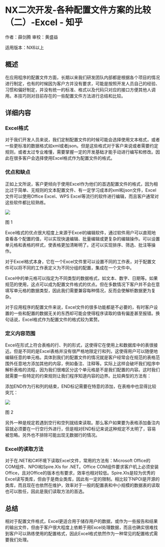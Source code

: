 # NX二次开发-各种配置文件方案的比较（二）-Excel - 知乎
作者：薛剑腾 审校：黄盛益

适用版本：NX6以上

概述
--

在应用程序的配置文件方面，长期以来我们研发团队内部都是根据各个项目的情况进行制定，也有的时候因为客户方并没有要求，可能是按照开发人员自己的经验、习惯和偏好制定，并没有统一的标准、格式以及代码只对应的接口方便其他人调用。本技巧则对目前存在的一些配置文件方法进行总结和比较。

详细内容
----

### Excel格式

对于我们开发人员来说，我们定制配置文件的时候可能会选择使用文本格式，或者一些更标准的数据格式如xml或者json。但是这些格式对于客户来说或者需要约定规则，或者太过专业难懂，需要掌握一定的开发基础才能手动进行编写和修改。因此在很多客户会选择使用Excel格式作为配置文件的格式。

### 优点和缺点

正如上文所说，客户更倾向于使用Excel作为他们的首选配置文件的格式，因为相比过于简单、无规则的文本配置文件、有一定学习成本的xml和json文件，Excel文件可以使用Office Excel、WPS Excel等流行的软件进行编辑，而且客户通常对这些软件都比较熟练。

![](https://pic1.zhimg.com/v2-386da5d7317fa5f61b2fb05f55de9ce0_b.jpg)

图 1

Excel格式的优点很大程度上来源于Excel的编辑软件，通过软件用户可以直观地查看各个配置的值，可以实现快速编辑、批量编辑或更复杂的编辑操作。可以设置单元格和表格的样式，使表格更加清晰明了。还可以实现排序、筛选、批注等操作。

对于Excel格式本身，它在一个Excel文件里可以设置不同的工作表，对于配置文件可以将不同的工作表定义为不同分组的配置，集成在一个文件中。

Excel中的单元格可以指定为不同类型的数据格式，如文本、数字、日期等。如果规范的使用，这点可以成为配置文件格式的优点。但在多数情况下客户并不会在意填写单元格的数据类型，因此我们需要兼容每种情况，反而会使解析数据更为复杂。

对于应用程序的配置文件来说，Excel文件的很多功能都是不必要的，有时客户设置的一些和配置的数据无关的东西却可能会使得程序读取的值有偏差甚至报错。换句话说，Excel格式作为配置文件的格式较为累赘。

### 定义内容范围

Excel在形式上符合表格的行、列的形式，这使得它在使用上和数据库中的表很接近。但是不同的是Excel表格并没有很严格地限定行和列，这使得用户可以随便地编辑任意的单元格。具体到我们的配置文件的情况就是客户经常会在规范的表格范围外任意地方添加其他的内容，例如备注、注释等。实际上这样会破坏我们程序中解析表格的流程，因为我们很难区分这个单元格是不是我们配置的内容。这时我们就需要一些特定的约束规则让我们程序知道内容的边界。比较典型的方法有：

添加END作为行和列的结束，END标记需要在特意的添加，在表格中也显得比较突兀：

![](https://pic2.zhimg.com/v2-9b1639b63db2a2317b585bd20d109f8d_b.jpg)

图 2

另外一种是规定若遇到空行和空列就结束读取。那么客户如果要为表格添加备注内容就必须要在一行空行外进行，但是相对END标记来说这种规定不太明了，容易被忽略。另外也不排除可能出现无数据行的情况。

### Excel的读取方法

对于在.NET和C#环境下读取Excel文件，常用的方法有：Microsoft Office的COM组件、NPOI和Spire.Xls for .NET。Office COM组件要求客户机上必须安装Office，且对Office的版本也有要求，效率也相对较低。Spire.Xls是较为优秀的Excel读写类库，但由于是商业类库，因此有一定的限制。相比较下NPOI是开源的类库，而且现在也依然在维护，效率对于一般的配置表和中小规模的数据表的读取也可以胜任，因此是我们读取方法的首选。

总结
--

相对于配置文件格式，Excel更适合用于储存用户的数据，或作为一些报告和结果的输出文件，但由于客户很大程度上依赖于用Excel处理数据，而且也确实很难找到客户可以熟练使用的配置格式，因此Excel格式依然作为一种常见的配置格式需要我们处理。